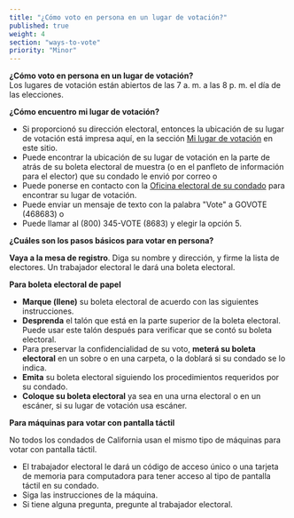 ```yaml
---
title: "¿Cómo voto en persona en un lugar de votación?"
published: true
weight: 4
section: "ways-to-vote"
priority: "Minor"
---
```

**¿Cómo voto en persona en un lugar de votación?**  
Los lugares de votación están abiertos de las 7 a. m. a las 8 p. m. el día de las elecciones.  

**¿Cómo encuentro mi lugar de votación?**  
- Si proporcionó su dirección electoral, entonces la ubicación de su lugar de votación está impresa aquí, en la sección [Mi lugar de votación](#section-my-polling-place) en este sitio.  
- Puede encontrar la ubicación de su lugar de votación en la parte de atrás de su boleta electoral de muestra (o en el panfleto de información para el elector) que su condado le envió por correo o  
- Puede ponerse en contacto con la [Oficina electoral de su condado](#section-election-office-contact) para encontrar su lugar de votación.  
- Puede enviar un mensaje de texto con la palabra "Vote" a GOVOTE (468683) o  
- Puede llamar al (800) 345-VOTE (8683) y elegir la opción 5.  

**¿Cuáles son los pasos básicos para votar en persona?**  

**Vaya a la mesa de registro**. Diga su nombre y dirección, y firme la lista de electores. Un trabajador electoral le dará una boleta electoral.  

**Para boleta electoral de papel**  
- **Marque (llene)** su boleta electoral de acuerdo con las siguientes instrucciones.  
- **Desprenda** el talón que está en la parte superior de la boleta electoral. Puede usar este talón después para verificar que se contó su boleta electoral.  
- Para preservar la confidencialidad de su voto, **meterá su boleta electoral** en un sobre o en una carpeta, o la doblará si su condado se lo indica.  
- **Emita** su boleta electoral siguiendo los procedimientos requeridos por su condado.  
- **Coloque su boleta electoral** ya sea en una urna electoral o en un escáner, si su lugar de votación usa escáner.  

**Para máquinas para votar con pantalla táctil**  

No todos los condados de California usan el mismo tipo de máquinas para votar con pantalla táctil.  
- El trabajador electoral le dará un código de acceso único o una tarjeta de memoria para computadora para tener acceso al tipo de pantalla táctil en su condado.  
- Siga las instrucciones de la máquina.  
- Si tiene alguna pregunta, pregunte al trabajador electoral.  
